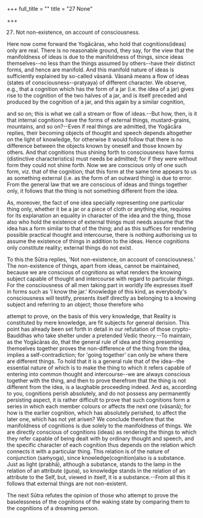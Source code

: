 +++
full_title = ""
title = "27 None"

+++


27. Not non-existence, on account of consciousness.

Here now come forward the Yogācāras, who hold that cognitions(ideas) only are real. There is no reasonable ground, they say, for the view that the manifoldness of ideas is due to the manifoldness of things, since ideas themselves--no less than the things assumed by others--have their distinct forms, and hence are manifold. And this manifold nature of ideas is sufficiently explained by so-called vāsanā. Vāsanā means a flow of ideas (states of consciousness--pratyaya) of different character. We observe, e.g., that a cognition which has the form of a jar (i.e. the idea of a jar) gives rise to the cognition of the two halves of a jar, and is itself preceded and produced by the cognition of a jar, and this again by a similar cognition,

and so on; this is what we call a stream or flow of ideas.--But how, then, is it that internal cognitions have the forms of external things, mustard-grains, mountains, and so on?--Even if real things are admitted, the Yogācāra replies, their becoming objects of thought and speech depends altogether on the light of knowledge, for otherwise it would follow that there is no difference between the objects known by oneself and those known by others. And that cognitions thus shining forth to consciousness have forms (distinctive characteristics) must needs be admitted; for if they were without form they could not shine forth. Now we are conscious only of one such form, viz. that of the cognition; that this form at the same time appears to us as something external (i.e. as the form of an outward thing) is due to error. From the general law that we are conscious of ideas and things together only, it follows that the thing is not something different from the idea.

As, moreover, the fact of one idea specially representing one particular thing only, whether it be a jar or a piece of cloth or anything else, requires for its explanation an equality in character of the idea and the thing, those also who hold the existence of external things must needs assume that the idea has a form similar to that of the thing; and as this suffices for rendering possible practical thought and intercourse, there is nothing authorising us to assume the existence of things in addition to the ideas. Hence cognitions only constitute reality; external things do not exist.

To this the Sūtra replies, 'Not non-existence, on account of consciousness.' The non-existence of things, apart from ideas, cannot be maintained, because we are conscious of cognitions as what renders the knowing subject capable of thought and intercourse with regard to particular _things_. For the consciousness of all men taking part in worldly life expresses itself in forms such as 'I know the jar.' Knowledge of this kind, as everybody's consciousness will testify, presents itself directly as belonging to a knowing subject and referring to an object; those therefore who

attempt to prove, on the basis of this very knowledge, that Reality is constituted by mere knowledge, are fit subjects for general derision. This point has already been set forth in detail in our refutation of those crypto-Bauddhas who take shelter under a pretended Vedic theory.--To maintain, as the Yogācāras do, that the general rule of idea and thing presenting themselves together proves the non-difference of the thing from the idea, implies a self-contradiction; for 'going together' can only be where there are different things. To hold that it is a general rule that of the idea--the essential nature of which is to make the thing to which it refers capable of entering into common thought and intercourse--we are always conscious together with the thing, and then to prove therefrom that the thing is not different from the idea, is a laughable proceeding indeed. And as, according to you, cognitions perish absolutely, and do not possess any permanently persisting aspect, it is rather difficult to prove that such cognitions form a series in which each member colours or affects the next one (vāsanā); for how is the earlier cognition, which has absolutely perished, to affect the later one, which has not yet arisen? We conclude therefore that the manifoldness of cognitions is due solely to the manifoldness of things. We are directly conscious of cognitions (ideas) as rendering the things to which they refer capable of being dealt with by ordinary thought and speech, and the specific character of each cognition thus depends on the relation which connects it with a particular thing. This relation is of the nature of conjunction (saṁyoga), since knowledge(cognition)also is a substance. Just as light (prabhā), although a substance, stands to the lamp in the relation of an attribute (guṇa), so knowledge stands in the relation of an attribute to the Self, but, viewed in itself, it is a substance.--From all this it follows that external things are not non-existent.

The next Sūtra refutes the opinion of those who attempt to prove the baselessness of the cognitions of the waking state by comparing them to the cognitions of a dreaming person.

